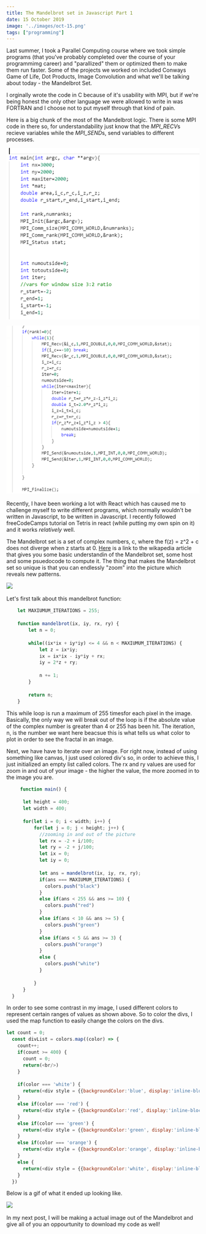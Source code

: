 ```yaml
---
title: The Mandelbrot set in Javascript Part 1
date: 15 October 2019
image: '../images/oct-15.png'
tags: ["programming"]
---
```


Last summer, I took a Parallel Computing course where we took simple programs (that you've probably completed over the course of your programmimg career) and "parallized" them or optimized them to make them run faster. Some of the projects we worked on included Conways Game of Life, Dot Products, Image Convolution and what we'll be talking about today - the Mandelbrot Set.

I orginally wrote the code in C because of it's usability with MPI, but if we're being honest the only other language we were allowed to write in was FORTRAN and I choose not to put myself through that kind of pain. 

Here is a big chunk of the most of the Mandelbrot logic. There is some MPI code in there so, for understandability just know that the *MPI_RECV*s recieve variables while the *MPI_SEND*s, send variables to different processes.

![](../images/mandelbrot_1.PNG)

![](../images/mandelbrot_3.PNG)

Recently, I have been working a lot with React which has caused me to challenge myself to write different programs, which normally wouldn't be written in Javascript, to be written in Javascript. I recently followed freeCodeCamps tutorial on Tetris in react (while putting my own spin on it) and it works *relatively* well.

The Mandelbrot set is a set of complex numbers, c, where the f(z) = z^2 + c does not diverge when z starts at 0. <a href = "https://en.wikipedia.org/wiki/Mandelbrot_set">Here</a> is a link to the wikapedia article that gives you some basic understandin of the Mandelbrot set, some host and some psuedocode to compute it. The thing that makes the Mandelbrot set so unique is that you can endlessly "zoom" into the picture which reveals new patterns.

![](https://media.giphy.com/media/pb0iuLS5EguxG/giphy.gif)

Let's first talk about this mandelbrot function:

```javascript
    let MAXIUMUM_ITERATIONS = 255;

    function mandelbrot(ix, iy, rx, ry) {
        let n = 0;

        while((ix*ix + iy*iy) <= 4 && n < MAXIUMUM_ITERATIONS) {
            let z = ix*iy;
            ix = ix*ix - iy*iy + rx;
            iy = 2*z + ry;

            n += 1;
        }
        
        return n;
    }
```

This while loop is run a maximum of 255 timesfor each pixel in the image. Basically, the only way we will break out of the loop is if the absolute value of the complex number is greater than 4 or 255 has been hit. The iteration, n, is the number we want here beacsue this is what tells us what color to plot in order to see the fractal in an image.

Next, we have have to iterate over an image. For right now, instead of using something like canvas, I just used colored div's so, in order to achieve this, I just initialized an empty list called colors. The rx and ry values are used for zoom in and out of your image - the higher the value, the more zoomed in to the image you are.

```javascript
     function main() {

      let height = 400;
      let width = 400;

      for(let i = 0; i < width; i++) {
          for(let j = 0; j < height; j++) {
            //zooming in and out of the picture
            let rx = -2 + i/100;
            let ry = -2 + j/100;
            let ix = 0;
            let iy = 0;

            let ans = mandelbrot(ix, iy, rx, ry);
            if(ans === MAXIUMUM_ITERATIONS) {
              colors.push("black")
            }
            else if(ans < 255 && ans >= 10) {
              colors.push("red")
            }
            else if(ans < 10 && ans >= 5) {
              colors.push("green")
            }
            else if(ans < 5 && ans >= 3) {
              colors.push("orange")
            }
            else {
              colors.push("white")
            }
              
          }
      }
  }

```

In order to see some contrast in my image, I used different colors to represent certain ranges of values as shown above. So to color the divs, I used the map function to easily change the colors on the divs.

```javascript
let count = 0;
  const divList = colors.map((color) => {
    count++;
    if(count >= 400) {
      count = 0;
      return(<br/>)
    }

    if(color === 'white') {
      return(<div style = {{backgroundColor:'blue', display:'inline-block'}}>.</div>)
    }
    else if(color === 'red') {
      return(<div style = {{backgroundColor:'red', display:'inline-block'}}>.</div>)
    }
    else if(color === 'green') {
      return(<div style = {{backgroundColor:'green', display:'inline-block'}}>.</div>)
    }
    else if(color === 'orange') {
      return(<div style = {{backgroundColor:'orange', display:'inline-block'}}>.</div>)
    }
    else {
      return(<div style = {{backgroundColor:'white', display:'inline-block'}}>*</div>)
    }
  })
```

Below is a gif of what it ended up looking like.

![](https://media.giphy.com/media/ekFzWnb9ewGm7FZc3Y/giphy.gif)

In my next post, I will be making a actual image out of the Mandelbrot and give all of you an oppourtunity to download my code as well!